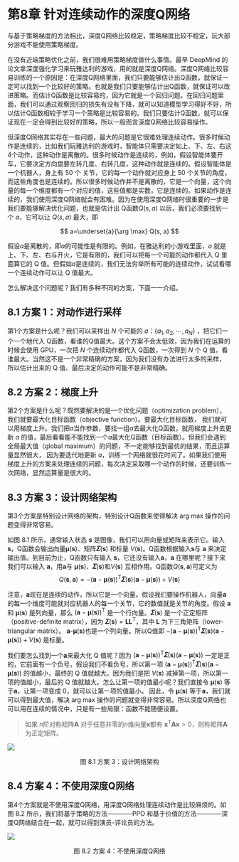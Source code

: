 # 第8章 针对连续动作的深度Q网络

与基于策略梯度的方法相比，深度Q网络比较稳定，策略梯度比较不稳定，玩大部分游戏不能使用策略梯度。

在没有近端策略优化之前，我们很难用策略梯度做什么事情。最早 DeepMind 的论文拿深度强化学习来玩雅达利的游戏，用的就是深度Q网络。深度Q网络比较容易训练的一个原因是：在深度Q网络里面，我们只要能够估计出Q函数，就保证一定可以找到一个比较好的策略。也就是我们只要能够估计出Q函数，就保证可以改进策略。而估计Q函数是比较容易的，因为它就是一个回归问题。在回归问题里面，我们可以通过观察回归的损失有没有下降，就可以知道模型学习得好不好，所以估计Q函数相较于学习一个策略是比较容易的。我们只要估计Q函数，就可以保证现在一定会得到比较好的策略，所以一般而言深度Q网络比较容易操作。

但深度Q网络其实存在一些问题，最大的问题是它很难处理连续动作。很多时候动作是连续的，比如我们玩雅达利的游戏时，智能体只需要决定如上、下、左、右这4个动作，这种动作是离散的。很多时候动作是连续的，例如，假设智能体要开车，它要决定方向盘要左转几度、右转几度，这种动作就是连续的。假设智能体是一个机器人，身上有 50 个 关节，它的每一个动作就对应身上 50 个关节的角度，而这些角度也是连续的。所以很多时候动作并不是离散的，它是一个向量，这个向量的每一个维度都有一个对应的值，这些值都是实数，它是连续的。如果动作是连续的，我们使用深度Q网络就会有困难。因为在使用深度Q网络时很重要的一步是我们要能够解决优化问题，也就是估计出 Q函数$Q(s,a)$ 以后，我们必须要找到一个 $a$，它可以让 $Q(s,a)$ 最大，即

$$
  a=\underset{a}{\arg \max} Q(s, a)
$$

假设$a$是离散的，即$a$的可能性是有限的。例如，在雅达利的小游戏里面，$a$ 就是上、下、左、右与开火，它是有限的，我们可以把每一个可能的动作都代入 Q 里面算它的 Q 值。但假如$a$是连续的，我们无法穷举所有可能的连续动作，试试看哪一个连续动作可以让 Q 值最大。

怎么解决这个问题呢？我们有多种不同的方案，下面一一介绍。
## 8.1 方案 1：对动作进行采样
第1个方案是什么呢？我们可以采样出 $N$ 个可能的 $a$：$\left\{a_{1}, a_{2}, \cdots, a_{N}\right\}$ ，把它们一个一个地代入 Q函数，看谁的Q值最大。这个方案不会太低效，因为我们在运算的时候会使用 GPU，一次把 $N$ 个连续动作都代入 Q函数，一次得到 $N$ 个 Q 值，看谁最大。当然这不是一个非常精确的方案，因为我们没有办法进行太多的采样， 所以估计出来的 Q 值、最后决定的动作可能不是非常精确。
## 8.2 方案 2：梯度上升
第2个方案是什么呢？既然要解决的是一个优化问题（optimization problem），我们就要最大化目标函数（objective function）。要最大化目标函数， 我们就可以用梯度上升。我们把$a$当作参数，要找一组$a$去最大化Q函数，就用梯度上升去更新 $a$ 的值，最后看看能不能找到一个$a$最大化Q函数（目标函数）。但我们会遇到全局最大值（global maximum）的问题，不一定能够找到最优的结果，而且运算量显然很大， 因为要迭代地更新 $a$，训练一个网络就很花时间了。如果我们使用梯度上升的方案来处理连续的问题，每次决定采取哪一个动作的时候，还要训练一次网络，显然运算量是很大的。

## 8.3 方案 3：设计网络架构 
第3个方案是特别设计网络的架构，特别设计Q函数来使得解决 arg max 操作的问题变得非常容易。

如图 8.1 所示，通常输入状态 $\boldsymbol{s}$ 是图像，我们可以用向量或矩阵来表示它。输入 $\boldsymbol{s}$，Q函数会输出向量$\pmb{\mu}(\boldsymbol{s})$、矩阵$\pmb{\varSigma}(\boldsymbol{s})$ 和标量 $V(\boldsymbol{s})$。Q函数根据输入$\boldsymbol{s}$与 $\boldsymbol{a}$ 来决定输出值。到目前为止，Q函数只有输入 $\boldsymbol{s}$，它还没有输入$\boldsymbol{a}$，$\boldsymbol{a}$ 在哪里呢？接下来我们可以输入 $\boldsymbol{a}$，用$\boldsymbol{a}$与 $\pmb{\mu}(\boldsymbol{s})$、$\pmb{\varSigma}(\boldsymbol{s})$和$V(\boldsymbol{s})$ 互相作用。Q函数$Q(\boldsymbol{s},\boldsymbol{a})$可定义为
$$
  Q(\boldsymbol{s},\boldsymbol{a})=-(\boldsymbol{a}-\pmb{\mu}(\boldsymbol{s}))^{\mathrm{T}} \pmb{\varSigma}(\boldsymbol{s})(\boldsymbol{a}-\pmb{\mu}(\boldsymbol{s}))+V(\boldsymbol{s})
$$

注意，$\boldsymbol{a}$现在是连续的动作，所以它是一个向量。假设我们要操作机器人，向量$\boldsymbol{a}$的每一个维度可能就对应机器人的每一个关节，它的数值就是关节的角度。假设 $\boldsymbol{a}$ 和 $\pmb{\mu}(\boldsymbol{s})$ 是列向量，那么 $(\boldsymbol{a}-\pmb{\mu}(\boldsymbol{s}))^{\mathrm{T}}$ 是一个行向量。$\pmb{\varSigma}(\boldsymbol{s})$ 是一个正定矩阵（positive-definite matrix），因为 $\pmb{\varSigma}(\boldsymbol{s}) = \boldsymbol{L}\boldsymbol{L}^{\mathrm{T}}$，其中 $\boldsymbol{L}$ 为下三角矩阵（lower-triangular matrix）。 $\boldsymbol{a}$-$\pmb{\mu}(\boldsymbol{s})$也是一个列向量。所以Q值即 $-(\boldsymbol{a}-\pmb{\mu}(\boldsymbol{s}))^{\mathrm{T}} \pmb{\varSigma}(\boldsymbol{s})(\boldsymbol{a}-\pmb{\mu}(\boldsymbol{s}))+V(\boldsymbol{s})$ 是标量。

我们要怎么找到一个$\boldsymbol{a}$来最大化 Q 值呢？因为 $(\boldsymbol{a}-\pmb{\mu}(\boldsymbol{s}))^{\mathrm{T}} \pmb{\varSigma}(\boldsymbol{s})(\boldsymbol{a}-\pmb{\mu}(\boldsymbol{s}))$ 一定是正的，它前面有一个负号，假设我们不看负号，所以第一项 $(\boldsymbol{a}-\pmb{\mu}(\boldsymbol{s}))^{\mathrm{T}} \pmb{\varSigma}(\boldsymbol{\boldsymbol{s}})(\boldsymbol{a}-\pmb{\mu}(\boldsymbol{s}))$ 的值越小，最终的 Q 值就越大。因为我们是把 $V(\boldsymbol{s})$ 减掉第一项，所以第一项的值越小，最后的 Q 值就越大。怎么让第一项的值最小呢？我们直接令 $\pmb{\mu}(\boldsymbol{s})$ 等于$\boldsymbol{a}$，让第一项变成 0，就可以让第一项的值最小。 因此，令 $\pmb{\mu}(\boldsymbol{s})$ 等于$\boldsymbol{a}$，我们就可以得到最大值，解决 arg max 操作的问题就变得非常容易。所以深度Q网络也可以用在连续的情况中，只是有一些局限：函数不能随便设置。
    
>如果 $n$阶对称矩阵$\boldsymbol{A}$ 对于任意非零的$n$维向量$\boldsymbol{x}$都有 $\boldsymbol{x}^\mathrm{T}\boldsymbol{A}\boldsymbol{x}>0$，则称矩阵$\boldsymbol{A}$为正定矩阵。  

![](../img/ch8/8.2.png)
<div align=center>图 8.1 方案 3：设计网络架构</div>

## 8.4 方案 4：不使用深度Q网络  

第4个方案就是不使用深度Q网络，用深度Q网络处理连续动作是比较麻烦的。如图 8.2 所示，我们将基于策略的方法————PPO 和基于价值的方法————深度Q网络结合在一起，就可以得到演员-评论员的方法。


![](../img/ch8/8.3.png)
<div align=center>图 8.2 方案 4：不使用深度Q网络</div>



